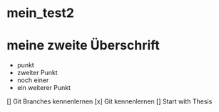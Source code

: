 

# mein_test2


# meine zweite Überschrift

* punkt
* zweiter Punkt 
* noch einer
* ein weiterer Punkt

[] Git Branches kennenlernen
[x] Git kennenlernen
[] Start with Thesis

